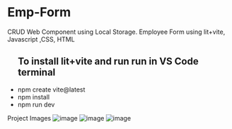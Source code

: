 # Emp-Form
CRUD Web Component using Local Storage.
Employee Form using lit+vite, Javascript ,CSS, HTML
<ul>
  <h2>To install lit+vite and run run in VS Code terminal</h2>
<li>npm create vite@latest</li>
<li>npm install</li>
<li>npm run dev</li>
</ul>

Project Images
![image](https://github.com/JD-ANNALECT/Emp-Form/assets/120723984/d9d88426-54a0-4c02-bf91-ea9eb168dd25)
![image](https://github.com/JD-ANNALECT/Emp-Form/assets/120723984/d47682e6-55b7-47fa-a1d8-7187d83aa818)
![image](https://github.com/JD-ANNALECT/Emp-Form/assets/120723984/d7752a6a-abeb-4ff9-bbbb-f530580a6c10)


